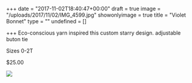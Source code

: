 +++
date = "2017-11-02T18:40:47+00:00"
draft = true
image = "/uploads/2017/11/02/IMG_4599.jpg"
showonlyimage = true
title = "Violet Bonnet"
type = ""
undefined = []

+++
Eco-conscious yarn inspired this custom starry design. adjustable buton tie

Sizes 0-2T

$25.00

![](/uploads/2017/11/02/IMG_4599.jpg)